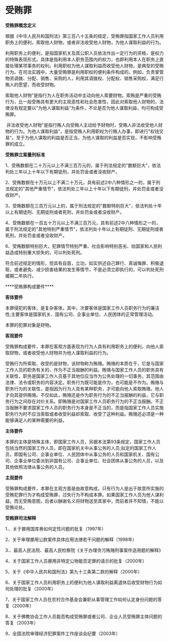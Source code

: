 # 受贿罪


**受贿罪概念定义**

根据《中华人民共和国刑法》第三百八十五条的规定，受贿罪指国家工作人员利用职务上的便利，索取他人财物，或者非法收受他人财物，为他人谋取利益的行为。

利用职务上的便利，是指国家机关及其公职人员依法作出一定行为的资格，是权力的特殊表现形式。具体是指利用本人职务范围内的权力，也即利用本人在职务上直接处理某项事务的权利。利用职权为他人谋取利益而收受他人财物，是典型的受贿行为。在司法实践中，大量受贿罪是利用职权的便利条件构成的。例如，负责掌管物资调拨、分配、销售、采购的人，利用其调拨权、分配权、销售采购权，满足行贿人的愿望，而收受财物。

索取他人财物"是指行为人在职务活动中主动向他人索要财物。索贿是严重的受贿行为，比一般受贿具有更大的主观恶性和社会危害性，因此对索取他人财物的，法律没有规定要以"为他人谋取利益"为条件，不论是否为他人谋取利益，均可构成受贿罪。

 非法收受他人财物"是指行贿人向受贿人主动给予财物时，受贿人非法收受他人财物的行为。为他人谋取利益"，是指受贿人利用职权为行贿人办事，即进行"权钱交易"。至于为他人谋取的利益是否正当，为他人谋取的利益是否实现，不影响受贿罪的成立。

**受贿罪立案量刑标准**

1、受贿数额在二十万元以上不满三百万元的，属于刑法规定的"数额巨大"，依法判处三年以上十年以下有期徒刑，并处罚金或者没收财产。

2、受贿数额在十万元以上不满二十万元，具有前述2中八种情形之一的，属于刑法规定的"其他严重情节"，依法判处三年以上十年以下有期徒刑，并处罚金或者没收财产。

3、受贿数额在三百万元以上的，属于刑法规定的"数额特别巨大"，依法判处十年以上有期徒刑、无期徒刑或者死刑，并处罚金或者没收财产。

4、受贿数额在一百五十万元以上不满三百万元，具有前述2中八种情形之一的，属于刑法规定的"其他特别严重情节"，依法判处十年以上有期徒刑、无期徒刑或者死刑，并处罚金或者没收财产。

6、受贿数额特别巨大，犯罪情节特别严重、社会影响特别恶劣、给国家和人民利益造成特别重大损失的，可以判处死刑。

符合前述规定的情形，但具有自首，立功，如实供述自己罪行、真诚悔罪、积极退赃，或者避免、减少损害结果的发生等情节，不是必须立即执行的，可以判处死刑缓期二年执行。

\*\*\*\*受贿罪构成要件\*\*\*\*

**客体要件**

本罪侵犯的客体，是复杂客体。其中，次要客体是国家工作人员职务行为的廉洁性;主要客体是国家机关、国有公司、企事业单位、人民团体的正常管理活动。

本罪的犯罪对象是财物。

**客观要件**

受贿罪构成要件，本罪在客观方面表现为行为人具有利用职务上的便利，向他人索取财物，或者收受他人财物并为他人谋取利益的行为。

受贿行为所索取、收受的是财物，该财物称为贿赂。贿赂的本质在于，它是与国家工作人员的职务有关的、作为不正当报酬的利益。贿赂与国家工作人员的职务具有关联性，职务是国家工作人员基于其地位应当作为公务处理的一切事务，其范围由法律、法令或职务的内容决定。职务行为既可能是作为，也可能是不作为。贿赂与职务行为的关联性，是指因为行为人具有某种职务，才可能向他人索取贿赂，他人才向其提供贿赂。不仅如此，贿赂还是作为职务行为的不正当报酬的利益，它与职务行为之间存在对价关系。即贿赂是对国家工作人员职务行为的不正当报酬。不正当报酬不要求国家工作人员的职务行为本身是不正当的，而是指国家工作人员实施职务行为时不应当索取或者收受利益却索取、收受了这种利益。贿赂还必须是一种能够满足人的某种需要的利益。

**主体要件**

本罪的主体是特殊主体，即国家工作人员，另据本法第93条规定，国家工作人员包括当然的国家工作人员，即在国家机关中从事公务的人员;拟定的国家工作人员，即国有公司、企事业单位、人民团体中从事公务的人员和国家机关、国有公司、企事业单位委派到非国有公司、企事业单位、社会团体从事公务的人员，以及其他依照法律从事公务的人员。

**主观要件**

受贿罪构成要件，本罪在主观方面是由故意构成，只有行为人是出于故意所实施的受贿犯罪行为才构成受贿罪，过失行为不构成本罪。如果国家工作人员为他人谋利益，而无受贿意图，后者以酬谢名义将财物送至其家中，而前者并不知情，不能以受贿论处。

**受贿罪司法解释**

1.、关于挪用国库券如何定性问题的批复（1997年）

2、关于审理挪用公款案件具体应用法律若干问题的解释（1998年）

3.、最高人民法院、最高人民检察院《关于办理贪污贿赂刑事案件适用题的解释》

4、关于国家工作人员挪用非特定公物能否定罪的请示的批复（2000年）

5、关于《中华人民共和国刑法》第九十三条第二款的解释（2000年）

6、关于国家工作人员利用职务上的便利为他人谋取利益离退休后收受财物行为如何处理的批复（2000年）

7、关于国家工作人员在农村合作基金会兼职从事管理工作如何认定身份问题的答复（2000年）

8、关于佛教协会工作人员能否构成受贿罪或者公司、企业人员受贿罪主体问题的答复（2003年）

9、全国法院审理经济犯罪案件工作座谈会纪要（2003年）
